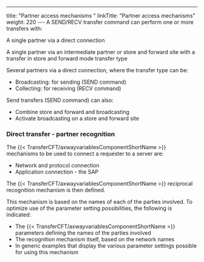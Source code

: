 ---
title: "Partner  access mechanisms "
linkTitle: "Partner access mechanisms"
weight: 220
--- A SEND/RECV transfer command can perform one or more transfers with:

A single partner
via a direct connection

A single partner
via an intermediate partner or store and forward site with a transfer
in store and forward mode transfer type

Several partners
via a direct connection, where the transfer type can be:

- Broadcasting: for sending
    (SEND command)
- Collecting: for receiving (RECV command)

Send transfers (SEND command) can also:

- Combine store and
    forward and broadcasting
- Activate broadcasting
    on a store and forward site

### Direct transfer - partner recognition

The {{< TransferCFT/axwayvariablesComponentShortName  >}} mechanisms to be used to connect a requester to a server
are:

- Network and protocol
    connection
- Application connection - the SAP

The {{< TransferCFT/axwayvariablesComponentShortName  >}} reciprocal recognition mechanism is then defined.

This mechanism is based on the names of each of the parties involved.
To optimize use of the parameter setting possibilities, the following
is indicated:

- The {{< TransferCFT/axwayvariablesComponentShortName >}}
    parameters defining the names of the parties involved
- The recognition
    mechanism itself, based on the network names
- In
    generic examples that display the various parameter settings possible
    for using this mechanism
